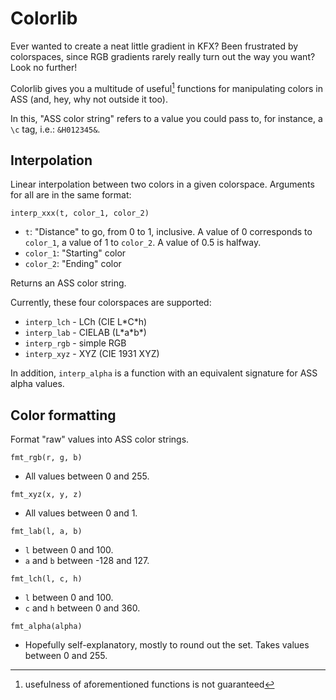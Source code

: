 # Colorlib

Ever wanted to create a neat little gradient in KFX? Been frustrated by colorspaces, since RGB gradients rarely really turn out the way you want? Look no further!

Colorlib gives you a multitude of useful[^1] functions for manipulating colors in ASS (and, hey, why not outside it too).

In this, "ASS color string" refers to a value you could pass to, for instance, a `\c` tag, i.e.: `&H012345&`.

## Interpolation

Linear interpolation between two colors in a given colorspace. Arguments for all are in the same format:

`interp_xxx(t, color_1, color_2)`

- `t`: "Distance" to go, from 0 to 1, inclusive. A value of 0 corresponds to `color_1`, a value of 1 to `color_2`. A value of 0.5 is halfway.
- `color_1`: "Starting" color
- `color_2`: "Ending" color

Returns an ASS color string.

Currently, these four colorspaces are supported:

- `interp_lch` - LCh (CIE L\*C\*h)
- `interp_lab` - CIELAB (L\*a\*b\*)
- `interp_rgb` - simple RGB
- `interp_xyz` - XYZ (CIE 1931 XYZ)

In addition, `interp_alpha` is a function with an equivalent signature for ASS alpha values.

## Color formatting

Format "raw" values into ASS color strings.

`fmt_rgb(r, g, b)`
- All values between 0 and 255.

`fmt_xyz(x, y, z)`
- All values between 0 and 1.

`fmt_lab(l, a, b)`
- `l` between 0 and 100.
- `a` and `b` between -128 and 127.

`fmt_lch(l, c, h)`
- `l` between 0 and 100.
- `c` and `h` between 0 and 360.

`fmt_alpha(alpha)`
- Hopefully self-explanatory, mostly to round out the set. Takes values between 0 and 255.

[^1]: usefulness of aforementioned functions is not guaranteed